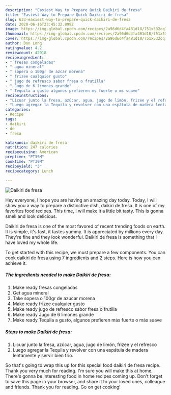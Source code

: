 ```yaml
---
description: "Easiest Way to Prepare Quick Daikiri de fresa"
title: "Easiest Way to Prepare Quick Daikiri de fresa"
slug: 633-easiest-way-to-prepare-quick-daikiri-de-fresa
date: 2020-06-16T23:45:32.899Z
image: https://img-global.cpcdn.com/recipes/2a96d6d4fa481d18/751x532cq70/daikiri-de-fresa-foto-principal.jpg
thumbnail: https://img-global.cpcdn.com/recipes/2a96d6d4fa481d18/751x532cq70/daikiri-de-fresa-foto-principal.jpg
cover: https://img-global.cpcdn.com/recipes/2a96d6d4fa481d18/751x532cq70/daikiri-de-fresa-foto-principal.jpg
author: Don Long
ratingvalue: 4.2
reviewcount: 42918
recipeingredient:
- " fresas congeladas"
- " agua mineral"
- " sopera o 100gr de azcar morena"
- " frizee cualquier gusto"
- " jugo de refresco sabor fresa o frutilla"
- " Jugo de 6 limones grande"
- " Tequila a gusto algunos prefieren ms fuerte o ms suave"
recipeinstructions:
- "Licuar junto la fresa, azúcar, agua, jugo de limón, frizee y el refresco"
- "Luego agregar la Tequila y revolver con una espátula de madera lentamente y servir bien frío."
categories:
- Recipe
tags:
- daikiri
- de
- fresa

katakunci: daikiri de fresa 
nutrition: 247 calories
recipecuisine: American
preptime: "PT35M"
cooktime: "PT39M"
recipeyield: "3"
recipecategory: Lunch

---
```



![Daikiri de fresa](https://img-global.cpcdn.com/recipes/2a96d6d4fa481d18/751x532cq70/daikiri-de-fresa-foto-principal.jpg)

Hey everyone, I hope you are having an amazing day today. Today, I will show you a way to prepare a distinctive dish, daikiri de fresa. It is one of my favorites food recipes. This time, I will make it a little bit tasty. This is gonna smell and look delicious.



Daikiri de fresa is one of the most favored of recent trending foods on earth. It is simple, it's fast, it tastes yummy. It is appreciated by millions every day. They're fine and they look wonderful. Daikiri de fresa is something that I have loved my whole life.


To get started with this recipe, we must prepare a few components. You can cook daikiri de fresa using 7 ingredients and 2 steps. Here is how you can achieve it.

<!--inarticleads1-->

##### The ingredients needed to make Daikiri de fresa:

1. Make ready  fresas congeladas
1. Get  agua mineral
1. Take  sopera o 100gr de azúcar morena
1. Make ready  frizee cualquier gusto
1. Make ready  jugo de refresco sabor fresa o frutilla
1. Make ready  Jugo de 6 limones grande
1. Make ready  Tequila a gusto, algunos prefieren más fuerte o más suave




<!--inarticleads2-->

##### Steps to make Daikiri de fresa:

1. Licuar junto la fresa, azúcar, agua, jugo de limón, frizee y el refresco
1. Luego agregar la Tequila y revolver con una espátula de madera lentamente y servir bien frío.




So that's going to wrap this up for this special food daikiri de fresa recipe. Thank you very much for reading. I'm sure you will make this at home. There's gonna be interesting food in home recipes coming up. Don't forget to save this page in your browser, and share it to your loved ones, colleague and friends. Thank you for reading. Go on get cooking!
